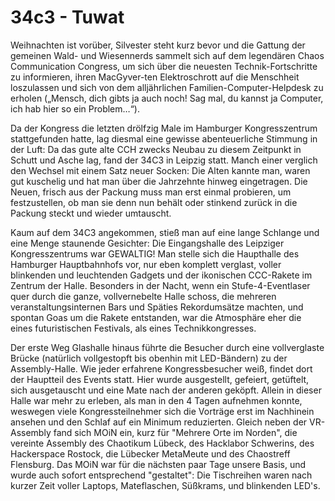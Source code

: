 # 34c3 - Tuwat

Weihnachten ist vorüber, Silvester steht kurz bevor und die Gattung der gemeinen Wald- und Wiesennerds sammelt sich auf dem legendären Chaos Communication Congress, um sich über die neuesten Technik-Fortschritte zu informieren, ihren MacGyver-ten Elektroschrott auf die Menschheit loszulassen und sich von dem alljährlichen Familien-Computer-Helpdesk zu erholen („Mensch, dich gibts ja auch noch! Sag mal, du kannst ja Computer, ich hab hier so ein Problem…“).

Da der Kongress die letzten drölfzig Male im Hamburger Kongresszentrum stattgefunden hatte, lag diesmal eine gewisse abenteuerliche Stimmung in der Luft: Da das gute alte CCH zwecks Neubau zu diesem Zeitpunkt in Schutt und Asche lag, fand der 34C3 in Leipzig statt. Manch einer verglich den Wechsel mit einem Satz neuer Socken: Die Alten kannte man, waren gut kuschelig und hat man über die Jahrzehnte hinweg eingetragen. Die Neuen, frisch aus der Packung muss man erst einmal probieren, um festzustellen, ob man sie denn nun behält oder stinkend zurück in die Packung steckt und wieder umtauscht.

Kaum auf dem 34C3 angekommen, stieß man auf eine lange Schlange und eine Menge staunende Gesichter: Die Eingangshalle des Leipziger Kongresszentrums war GEWALTIG! Man stelle sich die Haupthalle des Hamburger Hauptbahnhofs vor, nur eben komplett verglast, voller blinkenden und leuchtenden Gadgets und der ikonischen CCC-Rakete im Zentrum der Halle.
Besonders in der Nacht, wenn ein Stufe-4-Eventlaser quer durch die ganze, vollvernebelte Halle schoss, die mehreren veranstaltungsinternen Bars und Späties Rekordumsätze machten, und spontan Goas um die Rakete entstanden, war die Atmosphäre eher die eines futuristischen Festivals, als eines Technikkongresses.

Der erste Weg Glashalle hinaus führte die Besucher durch eine vollverglaste Brücke (natürlich vollgestopft bis obenhin mit LED-Bändern) zu der Assembly-Halle. Wie jeder erfahrene Kongressbesucher weiß, findet dort der Hauptteil des Events statt. Hier wurde ausgestellt, gefeiert, getüftelt, sich ausgetauscht und eine Mate nach der anderen geköpft. Allein in dieser Halle war mehr zu erleben, als man in den 4 Tagen aufnehmen konnte, weswegen viele Kongressteilnehmer sich die Vorträge erst im Nachhinein ansehen und den Schlaf auf ein Minimum reduzierten.
Gleich neben der VR-Assembly fand sich MOiN ein, kurz für "Mehrere Orte im Norden", die vereinte Assembly des Chaotikum Lübeck, des Hacklabor Schwerins, des Hackerspace Rostock, die Lübecker MetaMeute und des Chaostreff Flensburg.
Das MOiN war für die nächsten paar Tage unsere Basis, und wurde auch sofort entsprechend "gestaltet": Die Tischreihen waren nach kurzer Zeit voller Laptops, Mateflaschen, Süßkrams, und blinkenden LED's.
